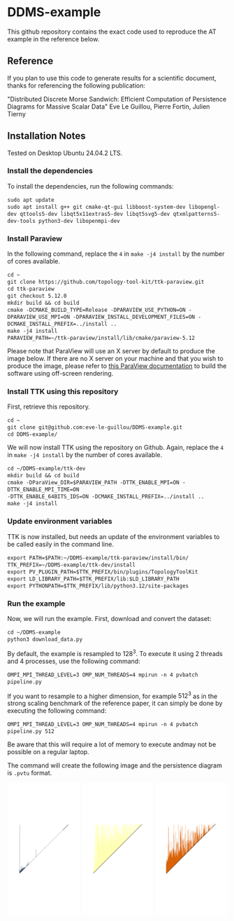# DDMS-example

This github repository contains the exact code used to reproduce the AT example in the reference below.

## Reference

If you plan to use this code to generate results for a scientific document, thanks for referencing the following publication:

"Distributed Discrete Morse Sandwich: Efficient Computation of Persistence Diagrams for Massive Scalar Data"
Eve Le Guillou, Pierre Fortin, Julien Tierny

## Installation Notes

Tested on Desktop Ubuntu 24.04.2 LTS.

### Install the dependencies

To install the dependencies, run the following commands:

    sudo apt update
    sudo apt install g++ git cmake-qt-gui libboost-system-dev libopengl-dev qttools5-dev libqt5x11extras5-dev libqt5svg5-dev qtxmlpatterns5-dev-tools python3-dev libopenmpi-dev

### Install Paraview

In the following command, replace the `4` in `make -j4 install` by the number of cores available.

    cd ~
    git clone https://github.com/topology-tool-kit/ttk-paraview.git
    cd ttk-paraview
    git checkout 5.12.0
    mkdir build && cd build
    cmake -DCMAKE_BUILD_TYPE=Release -DPARAVIEW_USE_PYTHON=ON -DPARAVIEW_USE_MPI=ON -DPARAVIEW_INSTALL_DEVELOPMENT_FILES=ON -DCMAKE_INSTALL_PREFIX=../install ..
    make -j4 install
    PARAVIEW_PATH=~/ttk-paraview/install/lib/cmake/paraview-5.12

Please note that ParaView will use an X server by default to produce the image below. If there are no X server on your machine and that you wish to produce the image, please refer to [this ParaView documentation](https://kitware.github.io/paraview-docs/latest/cxx/Offscreen.html) to build the software using off-screen rendering.

 ### Install TTK using this repository

First, retrieve this repository.

    cd ~ 
    git clone git@github.com:eve-le-guillou/DDMS-example.git
    cd DDMS-example/

We will now install TTK using the repository on Github. Again, replace the `4` in `make -j4 install` by the number of cores available.
    
    cd ~/DDMS-example/ttk-dev
    mkdir build && cd build
    cmake -DParaView_DIR=$PARAVIEW_PATH -DTTK_ENABLE_MPI=ON -DTTK_ENABLE_MPI_TIME=ON 
    -DTTK_ENABLE_64BITS_IDS=ON -DCMAKE_INSTALL_PREFIX=../install ..
    make -j4 install

### Update environment variables

TTK is now installed, but needs an update of the environment variables to be called easily in the command line.

    export PATH=$PATH:~/DDMS-example/ttk-paraview/install/bin/
    TTK_PREFIX=~/DDMS-example/ttk-dev/install
    export PV_PLUGIN_PATH=$TTK_PREFIX/bin/plugins/TopologyToolKit
    export LD_LIBRARY_PATH=$TTK_PREFIX/lib:$LD_LIBRARY_PATH
    export PYTHONPATH=$TTK_PREFIX/lib/python3.12/site-packages

### Run the example

Now, we will run the example. First, download and convert the dataset:

    cd ~/DDMS-example
    python3 download_data.py    

By default, the example is resampled to $128^3$. To execute it using 2 threads and 4 processes, use the following command:

    OMPI_MPI_THREAD_LEVEL=3 OMP_NUM_THREADS=4 mpirun -n 4 pvbatch pipeline.py

If you want to resample to a higher dimension, for example $512^3$ as in the strong scaling benchmark of the reference paper, it can simply be done by executing the following command:

    OMPI_MPI_THREAD_LEVEL=3 OMP_NUM_THREADS=4 mpirun -n 4 pvbatch pipeline.py 512

Be aware that this will require a lot of memory to execute andmay not be possible on a regular laptop.

The command will create the following image and the persistence diagram is `.pvtu` format.

![output image](ddmsExample.png)
